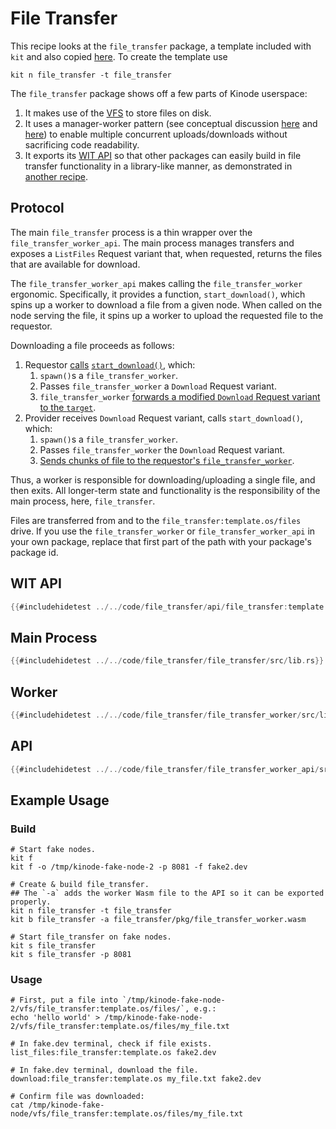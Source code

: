 # File Transfer

This recipe looks at the `file_transfer` package, a template included with `kit` and also copied [here](https://github.com/kinode-dao/kinode-book/tree/main/src/code/file_transfer).
To create the template use
```
kit n file_transfer -t file_transfer
```

The `file_transfer` package shows off a few parts of Kinode userspace:
1. It makes use of the [VFS](../apis/vfs.md) to store files on disk.
2. It uses a manager-worker pattern (see conceptual discussion [here](../system/process/processes.md#awaiting-a-response) and [here](../system/process/processes.md#spawning-child-processes)) to enable multiple concurrent uploads/downloads without sacrificing code readability.
3. It exports its [WIT API](../system/process/wit_apis.md) so that other packages can easily build in file transfer functionality in a library-like manner, as demonstrated in [another recipe](./package_apis_workers.md).

## Protocol

The main `file_transfer` process is a thin wrapper over the `file_transfer_worker_api`.
The main process manages transfers and exposes a `ListFiles` Request variant that, when requested, returns the files that are available for download.

The `file_transfer_worker_api` makes calling the `file_transfer_worker` ergonomic.
Specifically, it provides a function, `start_download()`, which spins up a worker to download a file from a given node.
When called on the node serving the file, it spins up a worker to upload the requested file to the requestor.

Downloading a file proceeds as follows:
1. Requestor [calls](https://github.com/kinode-dao/kinode-book/blob/main/src/code/file_transfer/file_transfer/src/lib.rs#L94) [`start_download()`](https://github.com/kinode-dao/kinode-book/blob/main/src/code/file_transfer/file_transfer_worker_api/src/lib.rs#L14-L55), which:
   1. `spawn()`s a `file_transfer_worker`.
   2. Passes `file_transfer_worker` a `Download` Request variant.
   3. `file_transfer_worker` [forwards a modified `Download` Request variant to the `target`](https://github.com/kinode-dao/kinode-book/blob/main/src/code/file_transfer/file_transfer_worker/src/lib.rs#L70-L79).
2. Provider receives `Download` Request variant, calls `start_download()`, which:
   1. `spawn()`s a `file_transfer_worker`.
   2. Passes `file_transfer_worker` the `Download` Request variant.
   3. [Sends chunks of file to the requestor's `file_transfer_worker`](https://github.com/kinode-dao/kinode-book/blob/main/src/code/file_transfer/file_transfer_worker/src/lib.rs#L81-L110).

Thus, a worker is responsible for downloading/uploading a single file, and then exits.
All longer-term state and functionality is the responsibility of the main process, here, `file_transfer`.

Files are transferred from and to the `file_transfer:template.os/files` drive.
If you use the `file_transfer_worker` or `file_transfer_worker_api` in your own package, replace that first part of the path with your package's package id.

## WIT API

```rust
{{#includehidetest ../../code/file_transfer/api/file_transfer:template.os-v0.wit}}
```

## Main Process

```rust
{{#includehidetest ../../code/file_transfer/file_transfer/src/lib.rs}}
```

## Worker

```rust
{{#includehidetest ../../code/file_transfer/file_transfer_worker/src/lib.rs}}
```

## API

```rust
{{#includehidetest ../../code/file_transfer/file_transfer_worker_api/src/lib.rs}}
```

## Example Usage

### Build

```
# Start fake nodes.
kit f
kit f -o /tmp/kinode-fake-node-2 -p 8081 -f fake2.dev

# Create & build file_transfer.
## The `-a` adds the worker Wasm file to the API so it can be exported properly.
kit n file_transfer -t file_transfer
kit b file_transfer -a file_transfer/pkg/file_transfer_worker.wasm

# Start file_transfer on fake nodes.
kit s file_transfer
kit s file_transfer -p 8081
```

### Usage

```
# First, put a file into `/tmp/kinode-fake-node-2/vfs/file_transfer:template.os/files/`, e.g.:
echo 'hello world' > /tmp/kinode-fake-node-2/vfs/file_transfer:template.os/files/my_file.txt

# In fake.dev terminal, check if file exists.
list_files:file_transfer:template.os fake2.dev

# In fake.dev terminal, download the file.
download:file_transfer:template.os my_file.txt fake2.dev

# Confirm file was downloaded:
cat /tmp/kinode-fake-node/vfs/file_transfer:template.os/files/my_file.txt
```
